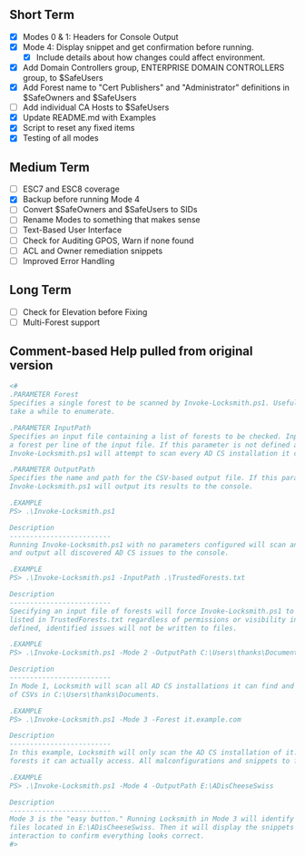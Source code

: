 ## Short Term
- [x] Modes 0 & 1: Headers for Console Output
- [x] Mode 4: Display snippet and get confirmation before running.
  - [x] Include details about how changes could affect environment. 
- [x] Add Domain Controllers group, ENTERPRISE DOMAIN CONTROLLERS group, to $SafeUsers
- [x] Add Forest name to "Cert Publishers" and "Administrator" definitions in $SafeOwners and $SafeUsers
- [ ] Add individual CA Hosts to $SafeUsers
- [x] Update README.md with Examples
- [x] Script to reset any fixed items
- [x] Testing of all modes

## Medium Term
- [ ] ESC7 and ESC8 coverage
- [x] Backup before running Mode 4
- [ ] Convert $SafeOwners and $SafeUsers to SIDs
- [ ] Rename Modes to something that makes sense
- [ ] Text-Based User Interface
- [ ] Check for Auditing GPOS, Warn if none found
- [ ] ACL and Owner remediation snippets
- [ ] Improved Error Handling

## Long Term
- [ ] Check for Elevation before Fixing
- [ ] Multi-Forest support

## Comment-based Help pulled from original version
```` powershell
<#
.PARAMETER Forest
Specifies a single forest to be scanned by Invoke-Locksmith.ps1. Useful in large environments that may
take a while to enumerate.

.PARAMETER InputPath
Specifies an input file containing a list of forests to be checked. Input file should consist of
a forest per line of the input file. If this parameter is not defined at runtime,
Invoke-Locksmith.ps1 will attempt to scan every AD CS installation it can find in the forest.

.PARAMETER OutputPath
Specifies the name and path for the CSV-based output file. If this parameter is not defined at runtime,
Invoke-Locksmith.ps1 will output its results to the console.

.EXAMPLE
PS> .\Invoke-Locksmith.ps1

Description
-------------------------
Running Invoke-Locksmith.ps1 with no parameters configured will scan any AD CS installation accessible to the user
and output all discovered AD CS issues to the console.

.EXAMPLE
PS> .\Invoke-Locksmith.ps1 -InputPath .\TrustedForests.txt

Description
-------------------------
Specifying an input file of forests will force Invoke-Locksmith.ps1 to attempt to scan the specific forests
listed in TrustedForests.txt regardless of permissions or visibility into the forest. Because no Mode is
defined, identified issues will not be written to files.

.EXAMPLE
PS> .\Invoke-Locksmith.ps1 -Mode 2 -OutputPath C:\Users\thanks\Documents

Description
-------------------------
In Mode 1, Locksmith will scan all AD CS installations it can find and write its findings to a series
of CSVs in C:\Users\thanks\Documents.

.EXAMPLE
PS> .\Invoke-Locksmith.ps1 -Mode 3 -Forest it.example.com

Description
-------------------------
In this example, Locksmith will only scan the AD CS installation of it.example.com, regardless of how many
forests it can actually access. All malconfigurations and snippets to fix them will output to the local path.

.EXAMPLE
PS> .\Invoke-Locksmith.ps1 -Mode 4 -OutputPath E:\ADisCheeseSwiss

Description
-------------------------
Mode 3 is the "easy button." Running Locksmith in Mode 3 will identify all malconfigs and output them to CSV
files located in E:\ADisCheeseSwiss. Then it will display the snippets it plans to run and waits for human
interaction to confirm everything looks correct.
#>
````

